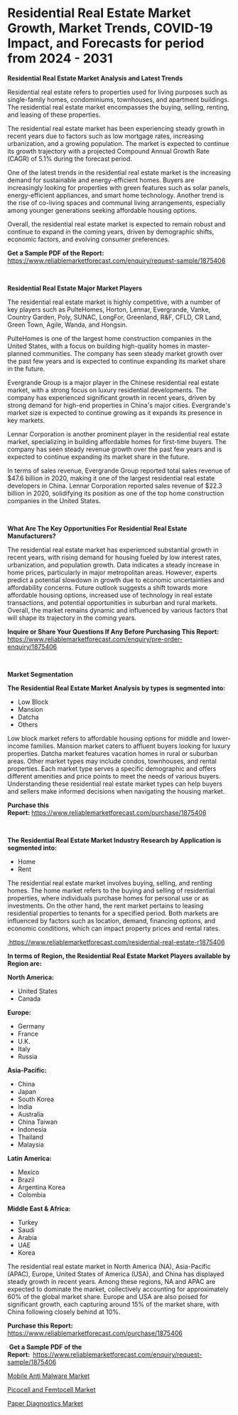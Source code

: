 <p><h1>Residential Real Estate Market Growth, Market Trends, COVID-19 Impact, and Forecasts for period from 2024 - 2031</h1></p><p><strong>Residential Real Estate Market Analysis and Latest Trends</strong></p>
<p><p>Residential real estate refers to properties used for living purposes such as single-family homes, condominiums, townhouses, and apartment buildings. The residential real estate market encompasses the buying, selling, renting, and leasing of these properties.</p><p>The residential real estate market has been experiencing steady growth in recent years due to factors such as low mortgage rates, increasing urbanization, and a growing population. The market is expected to continue its growth trajectory with a projected Compound Annual Growth Rate (CAGR) of 5.1% during the forecast period.</p><p>One of the latest trends in the residential real estate market is the increasing demand for sustainable and energy-efficient homes. Buyers are increasingly looking for properties with green features such as solar panels, energy-efficient appliances, and smart home technology. Another trend is the rise of co-living spaces and communal living arrangements, especially among younger generations seeking affordable housing options.</p><p>Overall, the residential real estate market is expected to remain robust and continue to expand in the coming years, driven by demographic shifts, economic factors, and evolving consumer preferences.</p></p>
<p><strong>Get a Sample PDF of the Report:&nbsp;</strong> <a href="https://www.reliablemarketforecast.com/enquiry/request-sample/1875406">https://www.reliablemarketforecast.com/enquiry/request-sample/1875406</a></p>
<p>&nbsp;</p>
<p><strong>Residential Real Estate Major Market Players</strong></p>
<p><p>The residential real estate market is highly competitive, with a number of key players such as PulteHomes, Horton, Lennar, Evergrande, Vanke, Country Garden, Poly, SUNAC, LongFor, Greenland, R&F, CFLD, CR Land, Green Town, Agile, Wanda, and Hongsin.</p><p>PulteHomes is one of the largest home construction companies in the United States, with a focus on building high-quality homes in master-planned communities. The company has seen steady market growth over the past few years and is expected to continue expanding its market share in the future.</p><p>Evergrande Group is a major player in the Chinese residential real estate market, with a strong focus on luxury residential developments. The company has experienced significant growth in recent years, driven by strong demand for high-end properties in China's major cities. Evergrande's market size is expected to continue growing as it expands its presence in key markets.</p><p>Lennar Corporation is another prominent player in the residential real estate market, specializing in building affordable homes for first-time buyers. The company has seen steady revenue growth over the past few years and is expected to continue expanding its market share in the future.</p><p>In terms of sales revenue, Evergrande Group reported total sales revenue of $47.6 billion in 2020, making it one of the largest residential real estate developers in China. Lennar Corporation reported sales revenue of $22.3 billion in 2020, solidifying its position as one of the top home construction companies in the United States.</p></p>
<p>&nbsp;</p>
<p><strong>What Are The Key Opportunities For Residential Real Estate Manufacturers?</strong></p>
<p><p>The residential real estate market has experienced substantial growth in recent years, with rising demand for housing fueled by low interest rates, urbanization, and population growth. Data indicates a steady increase in home prices, particularly in major metropolitan areas. However, experts predict a potential slowdown in growth due to economic uncertainties and affordability concerns. Future outlook suggests a shift towards more affordable housing options, increased use of technology in real estate transactions, and potential opportunities in suburban and rural markets. Overall, the market remains dynamic and influenced by various factors that will shape its trajectory in the coming years.</p></p>
<p><strong>Inquire or Share Your Questions If Any Before Purchasing This Report:</strong> <a href="https://www.reliablemarketforecast.com/enquiry/pre-order-enquiry/1875406">https://www.reliablemarketforecast.com/enquiry/pre-order-enquiry/1875406</a></p>
<p>&nbsp;</p>
<p><strong>Market Segmentation</strong></p>
<p><strong>The Residential Real Estate Market Analysis by types is segmented into:</strong></p>
<p><ul><li>Low Block</li><li>Mansion</li><li>Datcha</li><li>Others</li></ul></p>
<p><p>Low block market refers to affordable housing options for middle and lower-income families. Mansion market caters to affluent buyers looking for luxury properties. Datcha market features vacation homes in rural or suburban areas. Other market types may include condos, townhouses, and rental properties. Each market type serves a specific demographic and offers different amenities and price points to meet the needs of various buyers. Understanding these residential real estate market types can help buyers and sellers make informed decisions when navigating the housing market.</p></p>
<p><strong>Purchase this Report:&nbsp;</strong><a href="https://www.reliablemarketforecast.com/purchase/1875406">https://www.reliablemarketforecast.com/purchase/1875406</a></p>
<p>&nbsp;</p>
<p><strong>The Residential Real Estate Market Industry Research by Application is segmented into:</strong></p>
<p><ul><li>Home</li><li>Rent</li></ul></p>
<p><p>The residential real estate market involves buying, selling, and renting homes. The home market refers to the buying and selling of residential properties, where individuals purchase homes for personal use or as investments. On the other hand, the rent market pertains to leasing residential properties to tenants for a specified period. Both markets are influenced by factors such as location, demand, financing options, and economic conditions, which can impact property prices and rental rates.</p></p>
<p><a href="https://www.reliablemarketforecast.com/residential-real-estate-r1875406">&nbsp;https://www.reliablemarketforecast.com/residential-real-estate-r1875406</a></p>
<p><strong>In terms of Region, the Residential Real Estate Market Players available by Region are:</strong></p>
<p>
    <p> <strong> North America: </strong>
        <ul>
            <li>United States</li>
            <li>Canada</li>
        </ul>
        </p> 
    <p> <strong> Europe: </strong>
        <ul>
            <li>Germany</li>
            <li>France</li>
            <li>U.K.</li>
            <li>Italy</li>
            <li>Russia</li>
        </ul>
        </p> 
    <p> <strong> Asia-Pacific: </strong>
        <ul>
            <li>China</li>
            <li>Japan</li>
            <li>South Korea</li>
            <li>India</li>
            <li>Australia</li>
            <li>China Taiwan</li>
            <li>Indonesia</li>
            <li>Thailand</li>
            <li>Malaysia</li>
        </ul>
        </p> 
    <p> <strong> Latin America: </strong>
        <ul>
            <li>Mexico</li>
            <li>Brazil</li>
            <li>Argentina Korea</li>
            <li>Colombia</li>
        </ul>
        </p> 
    <p> <strong> Middle East & Africa: </strong>
        <ul>
            <li>Turkey</li>
            <li>Saudi</li>
            <li>Arabia</li>
            <li>UAE</li>
            <li>Korea</li>
        </ul>
    </p>
    </p>
<p><p>The residential real estate market in North America (NA), Asia-Pacific (APAC), Europe, United States of America (USA), and China has displayed steady growth in recent years. Among these regions, NA and APAC are expected to dominate the market, collectively accounting for approximately 60% of the global market share. Europe and USA are also poised for significant growth, each capturing around 15% of the market share, with China following closely behind at 10%.</p></p>
<p><strong>Purchase this Report: </strong><a href="https://www.reliablemarketforecast.com/purchase/1875406">https://www.reliablemarketforecast.com/purchase/1875406</a></p>
<p>&nbsp;<strong>Get a Sample PDF of the Report:&nbsp;&nbsp;</strong><a href="https://www.reliablemarketforecast.com/enquiry/request-sample/1875406">https://www.reliablemarketforecast.com/enquiry/request-sample/1875406</a></p>
<p><strong></strong></p>
<p><p><a href="https://www.linkedin.com/pulse/mobile-anti-malware-market-size-share-trends-analysis-nxtuc">Mobile Anti Malware Market</a></p><p><a href="https://www.linkedin.com/pulse/global-picocell-femtocell-market-size-share-analysis-product-gthzc?trackingId=mVAN%2FD%2FgZH795al13IbbLw%3D%3D">Picocell and Femtocell Market</a></p><p><a href="https://www.linkedin.com/pulse/paper-diagnostics-market-global-regional-analysis-2024-2031-nqzcc">Paper Diagnostics Market</a></p></p>